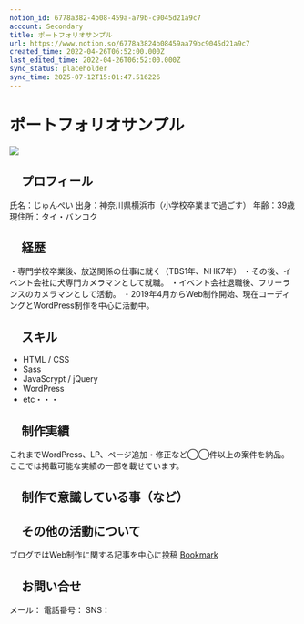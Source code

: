 ```yaml
---
notion_id: 6778a382-4b08-459a-a79b-c9045d21a9c7
account: Secondary
title: ポートフォリオサンプル
url: https://www.notion.so/6778a3824b08459aa79bc9045d21a9c7
created_time: 2022-04-26T06:52:00.000Z
last_edited_time: 2022-04-26T06:52:00.000Z
sync_status: placeholder
sync_time: 2025-07-12T15:01:47.516226
---
```

# ポートフォリオサンプル

![](https://prod-files-secure.s3.us-west-2.amazonaws.com/d58fe38c-a9d4-4466-aed9-85604b7b2c6d/73022ab0-89c5-4625-ad0b-45a44e259874/favicon.png?X-Amz-Algorithm=AWS4-HMAC-SHA256&X-Amz-Content-Sha256=UNSIGNED-PAYLOAD&X-Amz-Credential=ASIAZI2LB466237VCCFX%2F20250719%2Fus-west-2%2Fs3%2Faws4_request&X-Amz-Date=20250719T064221Z&X-Amz-Expires=3600&X-Amz-Security-Token=IQoJb3JpZ2luX2VjEIX%2F%2F%2F%2F%2F%2F%2F%2F%2F%2FwEaCXVzLXdlc3QtMiJHMEUCIQCYbnDT2CB5TuJ%2BBBzL%2BXV%2B6e0a%2Bh4YfGpseWFBljPxCwIgari5rl12qA1ago%2BmBygglzWC%2Fedn%2FwLXdXSxGLcAP3YqiAQInv%2F%2F%2F%2F%2F%2F%2F%2F%2F%2FARAAGgw2Mzc0MjMxODM4MDUiDObB5VUYZ3PBrA4kcyrcA40EX%2BpuYIwhbB%2BrqXmHviIFUunb6K3XKd5vGeFI4xtFMSxcZivSxlnUdHZNs6GLFZCdFFvjUhC5ZusnqjKD9olXyEDzpmaDkKpX%2BUO3rcDpc3ntsURZTxmk7J8nx%2BkwsxP82G2AUcolBzkBVF%2BZ80736g1c%2B0UEya0lqrS9%2FKEC56eJBhbCpGxXDc8iqWYCYtBKkOB6BTY%2FjXx6pJLOHNMhvcB62uWOlfjluekTsmzG8J5ZC981aZuQS9%2B4LaGaFAovbgdQDXXv%2FLuVk%2FX4BExkmzIKRLC4mdl6q%2BTyED%2F290xKk9R291tozruksu0evc4q8diVZOlx2ZC4IAdcxaD9n%2FQtiV0Cv25FZ4afJzLT3F5Gt4V%2FFB3uSqNekEj8DXbmvayg0bihNCoVXYRzDMozkKS44exbBIU47x%2FGmPnwbTbvZ3WIabU96HjjwOK7hPb%2FHpiqLenhk87%2F%2BnlJZAU3l7a9JQosLMblbbb54biOAg%2FFdgsJTWMAIQFVuXrC%2BHYjcOvarRTfJmsFJ93zYAGdtSNqQFd8%2BnEn8D6K%2FxdSgNTCxdqjGnWwgfXmJfHydMIVZW93ceaqnZcyHSuO2HlbOe%2BJgAnwuUqQNW3eNMQyZC3qPVZmcEJ4SXJlMPbF7MMGOqUBTosItuxE5Z8gcJajnNarJ0OfNrtOVZ7BApKPaHxcQeUdyK81WId4YA%2FwWxL%2FIFnq1xlOB2Zk4fBTK%2Fbuf1lvhy%2FpC0jIDOywIGDDowRvc2lGmLL5V1NEuPkwD4OMVR5yT8wfi6F%2FetUCF1%2FT4XXOhGyEY4pHDOPEtBfohTo9dUM8fpqTO%2BWjGYcjjpJDDCmee%2BR31VV6div6zbU%2FgoCdzvDBfnvb&X-Amz-Signature=0ec4cf00d0a7c7cbd06319127bab2e879e1b07dc749fd3ece3631d9b23b0bb33&X-Amz-SignedHeaders=host&x-amz-checksum-mode=ENABLED&x-id=GetObject)
## 　プロフィール
氏名：じゅんぺい
出身：神奈川県横浜市（小学校卒業まで過ごす）
年齢：39歳
現住所：タイ・バンコク
## 　経歴
・専門学校卒業後、放送関係の仕事に就く（TBS1年、NHK7年）
・その後、イベント会社に犬専門カメラマンとして就職。
・イベント会社退職後、フリーランスのカメラマンとして活動。
・2019年4月からWeb制作開始、現在コーディングとWordPress制作を中心に活動中。
## 　スキル
- HTML / CSS
- Sass
- JavaScrypt / jQuery 
- WordPress
- etc・・・
## 　制作実績
これまでWordPress、LP、ページ追加・修正など◯◯件以上の案件を納品。
ここでは掲載可能な実績の一部を載せています。
## 　制作で意識している事（など）
## 　その他の活動について
ブログではWeb制作に関する記事を中心に投稿
[Bookmark](https://junpei-sugiyama.com/)
## 　お問い合せ
メール：
電話番号：
SNS：